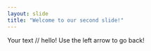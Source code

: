 ```yaml
---
layout: slide
title: "Welcome to our second slide!"
---
```

Your text // hello!
Use the left arrow to go back!
